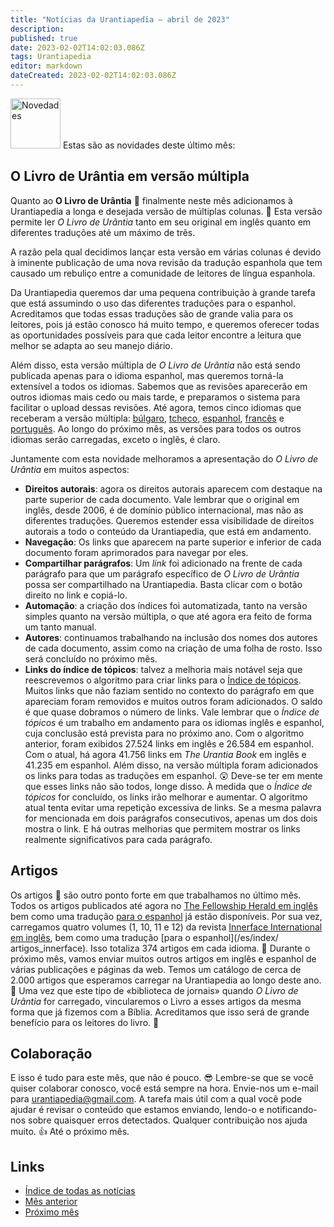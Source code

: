 ```yaml
---
title: "Notícias da Urantiapedia — abril de 2023"
description: 
published: true
date: 2023-02-02T14:02:03.086Z
tags: Urantiapedia
editor: markdown
dateCreated: 2023-02-02T14:02:03.086Z
---
```


<img src="/_assets/svg/icon-news.svg" alt="Novedades" style="width: 80px;"> Estas são as novidades deste último mês:

## O Livro de Urântia em versão múltipla

Quanto ao **O Livro de Urântia** :blue_book: finalmente neste mês adicionamos à Urantiapedia a longa e desejada versão de múltiplas colunas. :clap: Esta versão permite ler _O Livro de Urântia_ tanto em seu original em inglês quanto em diferentes traduções até um máximo de três.

A razão pela qual decidimos lançar esta versão em várias colunas é devido à iminente publicação de uma nova revisão da tradução espanhola que tem causado um rebuliço entre a comunidade de leitores de língua espanhola.

Da Urantiapedia queremos dar uma pequena contribuição à grande tarefa que está assumindo o uso das diferentes traduções para o espanhol. Acreditamos que todas essas traduções são de grande valia para os leitores, pois já estão conosco há muito tempo, e queremos oferecer todas as oportunidades possíveis para que cada leitor encontre a leitura que melhor se adapta ao seu manejo diário.

Além disso, esta versão múltipla de _O Livro de Urântia_ não está sendo publicada apenas para o idioma espanhol, mas queremos torná-la extensível a todos os idiomas. Sabemos que as revisões aparecerão em outros idiomas mais cedo ou mais tarde, e preparamos o sistema para facilitar o upload dessas revisões. Até agora, temos cinco idiomas que receberam a versão múltipla: [búlgaro](/bg/The_Urantia_Book_Multiple/Index), [tcheco](/cs/The_Urantia_Book_Multiple/Index), [espanhol](/es/The_Urantia_Book_Multiple/Index ), [francês](/fr/The_Urantia_Book_Multiple/Index) e [português](/pt/The_Urantia_Book_Multiple/Index). Ao longo do próximo mês, as versões para todos os outros idiomas serão carregadas, exceto o inglês, é claro.

Juntamente com esta novidade melhoramos a apresentação do _O Livro de Urântia_ em muitos aspectos:
- **Direitos autorais**: agora os direitos autorais aparecem com destaque na parte superior de cada documento. Vale lembrar que o original em inglês, desde 2006, é de domínio público internacional, mas não as diferentes traduções. Queremos estender essa visibilidade de direitos autorais a todo o conteúdo da Urantiapedia, que está em andamento.
- **Navegação**: Os links que aparecem na parte superior e inferior de cada documento foram aprimorados para navegar por eles.
- **Compartilhar parágrafos**: Um *link* foi adicionado na frente de cada parágrafo para que um parágrafo específico de _O Livro de Urântia_ possa ser compartilhado na Urantiapedia. Basta clicar com o botão direito no link e copiá-lo.
- **Automação**: a criação dos índices foi automatizada, tanto na versão simples quanto na versão múltipla, o que até agora era feito de forma um tanto manual.
- **Autores**: continuamos trabalhando na inclusão dos nomes dos autores de cada documento, assim como na criação de uma folha de rosto. Isso será concluído no próximo mês.
- **Links do índice de tópicos**: talvez a melhoria mais notável seja que reescrevemos o algoritmo para criar links para o [Índice de tópicos](/en/index/topics). Muitos links que não faziam sentido no contexto do parágrafo em que apareciam foram removidos e muitos outros foram adicionados. O saldo é que quase dobramos o número de links. Vale lembrar que o _Índice de tópicos_ é um trabalho em andamento para os idiomas inglês e espanhol, cuja conclusão está prevista para no próximo ano. Com o algoritmo anterior, foram exibidos 27.524 links em inglês e 26.584 em espanhol. Com o atual, há agora 41.756 links em _The Urantia Book_ em inglês e 41.235 em espanhol. Além disso, na versão múltipla foram adicionados os links para todas as traduções em espanhol. :astonished: Deve-se ter em mente que esses links não são todos, longe disso. À medida que o _Índice de tópicos_ for concluído, os links irão melhorar e aumentar. O algoritmo atual tenta evitar uma repetição excessiva de links. Se a mesma palavra for mencionada em dois parágrafos consecutivos, apenas um dos dois mostra o link. E há outras melhorias que permitem mostrar os links realmente significativos para cada parágrafo.

## Artigos

Os artigos :page_with_curl: são outro ponto forte em que trabalhamos no último mês. Todos os artigos publicados até agora no [The Fellowship Herald em inglês](/en/index/articles_herald) bem como uma tradução [para o espanhol](/es/index/articles_herald) já estão disponíveis. Por sua vez, carregamos quatro volumes (1, 10, 11 e 12) da revista [Innerface International em inglês](/en/index/articles_innerface), bem como uma tradução [para o espanhol](/es/index/ artigos_innerface). Isso totaliza 374 artigos em cada idioma. :clap: Durante o próximo mês, vamos enviar muitos outros artigos em inglês e espanhol de várias publicações e páginas da web. Temos um catálogo de cerca de 2.000 artigos que esperamos carregar na Urantiapedia ao longo deste ano. :pray: Uma vez que este tipo de «biblioteca de jornais» quando _O Livro de Urântia_ for carregado, vincularemos o Livro a esses artigos da mesma forma que já fizemos com a Bíblia. Acreditamos que isso será de grande benefício para os leitores do livro. :blue_heart:

## Colaboração

E isso é tudo para este mês, que não é pouco. :sunglasses: Lembre-se que se você quiser colaborar conosco, você está sempre na hora. Envie-nos um e-mail para urantiapedia@gmail.com. A tarefa mais útil com a qual você pode ajudar é revisar o conteúdo que estamos enviando, lendo-o e notificando-nos sobre quaisquer erros detectados. Qualquer contribuição nos ajuda muito. :+1: Até o próximo mês.

## Links

- [Índice de todas as notícias](/pt/notícias)
- [Mês anterior](/pt/news/2023/03)
- [Próximo mês](/pt/news/2023/05)